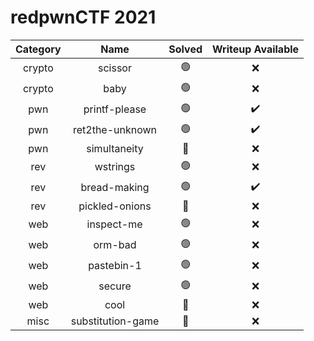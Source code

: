 # redpwnCTF 2021

| Category | Name | Solved | Writeup Available |
|:---:|:---:|:---:|:---:|
| crypto | scissor | :green_circle: | :x: |
| crypto | baby | :green_circle: | :x: |
| pwn | printf-please | :green_circle: | :heavy_check_mark: |
| pwn | ret2the-unknown | :green_circle: | :heavy_check_mark: |
| pwn | simultaneity | :red_circle: | :x: |
| rev | wstrings | :green_circle: | :x: |
| rev | bread-making | :green_circle: | :heavy_check_mark: |
| rev | pickled-onions | :red_circle: | :x: |
| web | inspect-me | :green_circle: | :x: |
| web | orm-bad | :green_circle: | :x: |
| web | pastebin-1 | :green_circle: | :x: |
| web | secure | :green_circle: | :x: |
| web | cool | :red_circle: | :x: |
| misc | substitution-game | :red_circle: | :x: |